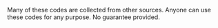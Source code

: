 Many of these codes are collected from other sources. Anyone can use these codes for any purpose. No guarantee provided.
